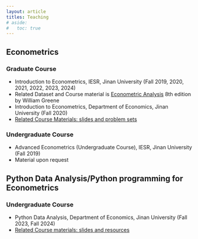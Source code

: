 ```yaml
---
layout: article
titles: Teaching
# aside:
#   toc: true
---
```

## Econometrics
### Graduate Course
- Introduction to Econometrics, IESR, Jinan University (Fall 2019, 2020, 2021, 2022, 2023, 2024)
- Related Dataset and Course material is [Econometric Analysis](https://pages.stern.nyu.edu/~wgreene/Text/econometricanalysis.htm) 8th edition by William Greene
- Introduction to Econometrics, Department of Economics, Jinan University (Fall 2020)
- [Related Course Materials: slides and problem sets](https://pan.baidu.com/s/1FMpRqHKORRWpClDwYc7Czg)
### Undergraduate Course
- Advanced Econometrics (Undergraduate Course), IESR, Jinan University (Fall 2019)
- Material upon request

## Python Data Analysis/Python programming for Econometrics
### Undergraduate Course
- Python Data Analysis, Department of Economics, Jinan University (Fall 2023, Fall 2024)
- [Related Course materials: slides and resources](http://pythonmetrics.com)
